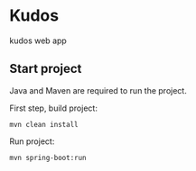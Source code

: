 # Kudos
kudos web app


## Start project
Java and Maven are required to run the project.

First step, build project:
```
mvn clean install
```
Run project:
```
mvn spring-boot:run
```
